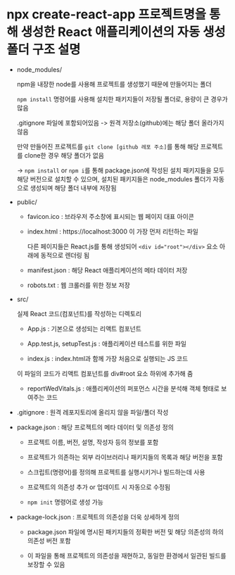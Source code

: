 # npx create-react-app 프로젝트명을 통해 생성한 React 애플리케이션의 자동 생성 폴더 구조 설명

- node_modules/

  npm을 내장한 node를 사용해 프로젝트를 생성했기 때문에 만들어지는 폴더

  `npm install` 명령어를 사용해 설치한 패키지들이 저장될 폴더로, 용량이 큰 경우가 많음

  .gitignore 파일에 포함되어있음 -> 원격 저장소(github)에는 해당 폴더 올라가지 않음

  만약 만들어진 프로젝트를 `git clone [github 레포 주소]`를 통해 해당 프로젝트를 clone한 경우 해당 폴더가 없음

  -> `npm install` or `npm i`를 통해 package.json에 작성된 설치 패키지들을 모두 해당 버전으로 설치할 수 있으며, 설치된 패키지들은 node_modules 폴더가 자동으로 생성되며 해당 폴더 내부에 저장됨

- public/

  - favicon.ico : 브라우저 주소창에 표시되는 웹 페이지 대표 아이콘

  - index.html : https://localhost:3000 이 가장 먼저 리턴하는 파일

    다른 페이지들은 React.js를 통해 생성되어 `<div id="root"></div>` 요소 아래에 동적으로 렌더링 됨

  - manifest.json : 해당 React 애플리케이션의 메타 데이터 저장

  - robots.txt : 웹 크롤러를 위한 정보 저장

- src/

  실제 React 코드(컴포넌트)를 작성하는 디렉토리

  - App.js : 기본으로 생성되는 리액트 컴포넌트

  - App.test.js, setupTest.js : 애플리케이션 테스트를 위한 파일

  - index.js : index.html과 함께 가장 처음으로 실행되는 JS 코드

  이 파일의 코드가 리액트 컴포넌트를 div#root 요소 하위에 추가해 줌

  - reportWedVitals.js : 애플리케이션의 퍼포먼스 시간을 분석해 객체 형태로 보여주는 코드

- .gitignore : 원격 레포지토리에 올리지 않을 파일/폴더 작성

- package.json : 해당 프로젝트의 메타 데이터 및 의존성 정의

  - 프로젝트 이름, 버전, 설명, 작성자 등의 정보를 포함

  - 프로젝트가 의존하는 외부 라이브러리나 패키지들의 목록과 해당 버전을 포함

  - 스크립트(명령어)를 정의해 프로젝트를 실행시키거나 빌드하는데 사용

  - 프로젝트의 의존성 추가 or 업데이트 시 자동으로 수정됨

  - `npm init` 명령어로 생성 가능

- package-lock.json : 프로젝트의 의존성을 더욱 상세하게 정의

  - package.json 파일에 명시된 패키지들의 정확한 버전 및 해당 의존성의 하의 의존성 버전 포함

  - 이 파일을 통해 프로젝트의 의존성을 재현하고, 동일한 환경에서 일관된 빌드를 보장할 수 있음

